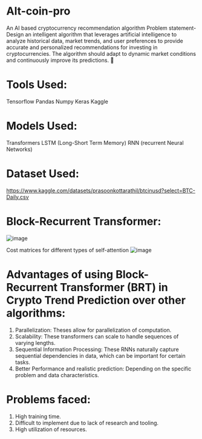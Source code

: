 # Alt-coin-pro
An AI based cryptocurrency recommendation algorithm 
Problem statement- Design an intelligent algorithm that leverages artificial intelligence to analyze historical data, market trends, and user preferences to provide
accurate and personalized recommendations for investing in cryptocurrencies. The algorithm should adapt to dynamic market conditions and
continuously improve its predictions.


# Tools Used:
Tensorflow 
Pandas
Numpy
Keras
Kaggle

# Models Used:
Transformers
LSTM (Long-Short Term Memory)
RNN (recurrent Neural Networks)


# Dataset Used:
https://www.kaggle.com/datasets/prasoonkottarathil/btcinusd?select=BTC-Daily.csv

# Block-Recurrent Transformer:
![image](https://github.com/UTSAV73/Alt-coin-pro/assets/65773857/cad21fd2-6ffa-4ab5-af95-8c51e40a743d)

Cost matrices for different types of self-attention
![image](https://github.com/UTSAV73/Alt-coin-pro/assets/65773857/ec67f053-73f9-4569-94fa-bd525cf8a2f8)

 # Advantages of using Block-Recurrent Transformer (BRT) in Crypto Trend Prediction over other algorithms:
 1) Parallelization: Theses allow for parallelization of computation.
 2) Scalability: These transformers can scale to handle sequences of varying lengths.
 3) Sequential Information Processing: These RNNs naturally capture sequential dependencies in data, which can be important for certain tasks.
 4) Better Performance and realistic prediction: Depending on the specific problem and data characteristics.

# Problems faced:
1) High training time.
2) Difficult to implement due to lack of research and tooling.
3) High utilization of resources.
